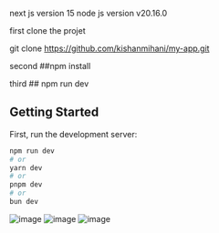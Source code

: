 
next js version 15
node js version v20.16.0

first clone the projet

git clone https://github.com/kishanmihani/my-app.git

second ##npm install

third ## npm run dev
## Getting Started

First, run the development server:

```bash
npm run dev
# or
yarn dev
# or
pnpm dev
# or
bun dev
```
![image](https://github.com/user-attachments/assets/4d83edff-f1f9-450b-830e-2f10b22bb78f)
![image](https://github.com/user-attachments/assets/311131fe-c140-4dd6-9bc1-61aecb74bf0e)
![image](https://github.com/user-attachments/assets/44489b14-0310-405b-ae73-3edbd86383d8)


